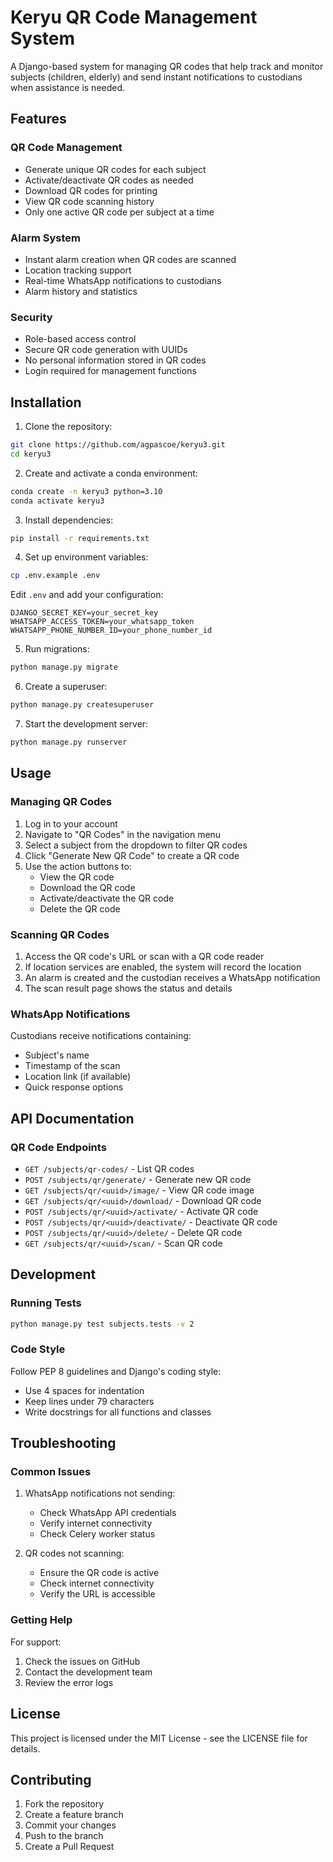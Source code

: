 # Keryu QR Code Management System

A Django-based system for managing QR codes that help track and monitor subjects (children, elderly) and send instant notifications to custodians when assistance is needed.

## Features

### QR Code Management
- Generate unique QR codes for each subject
- Activate/deactivate QR codes as needed
- Download QR codes for printing
- View QR code scanning history
- Only one active QR code per subject at a time

### Alarm System
- Instant alarm creation when QR codes are scanned
- Location tracking support
- Real-time WhatsApp notifications to custodians
- Alarm history and statistics

### Security
- Role-based access control
- Secure QR code generation with UUIDs
- No personal information stored in QR codes
- Login required for management functions

## Installation

1. Clone the repository:
```bash
git clone https://github.com/agpascoe/keryu3.git
cd keryu3
```

2. Create and activate a conda environment:
```bash
conda create -n keryu3 python=3.10
conda activate keryu3
```

3. Install dependencies:
```bash
pip install -r requirements.txt
```

4. Set up environment variables:
```bash
cp .env.example .env
```

Edit `.env` and add your configuration:
```
DJANGO_SECRET_KEY=your_secret_key
WHATSAPP_ACCESS_TOKEN=your_whatsapp_token
WHATSAPP_PHONE_NUMBER_ID=your_phone_number_id
```

5. Run migrations:
```bash
python manage.py migrate
```

6. Create a superuser:
```bash
python manage.py createsuperuser
```

7. Start the development server:
```bash
python manage.py runserver
```

## Usage

### Managing QR Codes

1. Log in to your account
2. Navigate to "QR Codes" in the navigation menu
3. Select a subject from the dropdown to filter QR codes
4. Click "Generate New QR Code" to create a QR code
5. Use the action buttons to:
   - View the QR code
   - Download the QR code
   - Activate/deactivate the QR code
   - Delete the QR code

### Scanning QR Codes

1. Access the QR code's URL or scan with a QR code reader
2. If location services are enabled, the system will record the location
3. An alarm is created and the custodian receives a WhatsApp notification
4. The scan result page shows the status and details

### WhatsApp Notifications

Custodians receive notifications containing:
- Subject's name
- Timestamp of the scan
- Location link (if available)
- Quick response options

## API Documentation

### QR Code Endpoints

- `GET /subjects/qr-codes/` - List QR codes
- `POST /subjects/qr/generate/` - Generate new QR code
- `GET /subjects/qr/<uuid>/image/` - View QR code image
- `GET /subjects/qr/<uuid>/download/` - Download QR code
- `POST /subjects/qr/<uuid>/activate/` - Activate QR code
- `POST /subjects/qr/<uuid>/deactivate/` - Deactivate QR code
- `POST /subjects/qr/<uuid>/delete/` - Delete QR code
- `GET /subjects/qr/<uuid>/scan/` - Scan QR code

## Development

### Running Tests

```bash
python manage.py test subjects.tests -v 2
```

### Code Style

Follow PEP 8 guidelines and Django's coding style:
- Use 4 spaces for indentation
- Keep lines under 79 characters
- Write docstrings for all functions and classes

## Troubleshooting

### Common Issues

1. WhatsApp notifications not sending:
   - Check WhatsApp API credentials
   - Verify internet connectivity
   - Check Celery worker status

2. QR codes not scanning:
   - Ensure the QR code is active
   - Check internet connectivity
   - Verify the URL is accessible

### Getting Help

For support:
1. Check the issues on GitHub
2. Contact the development team
3. Review the error logs

## License

This project is licensed under the MIT License - see the LICENSE file for details.

## Contributing

1. Fork the repository
2. Create a feature branch
3. Commit your changes
4. Push to the branch
5. Create a Pull Request 